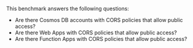This benchmark answers the following questions:

- Are there Cosmos DB accounts with CORS policies that allow public access?
- Are there Web Apps with CORS policies that allow public access?
- Are there Function Apps with CORS policies that allow public access?